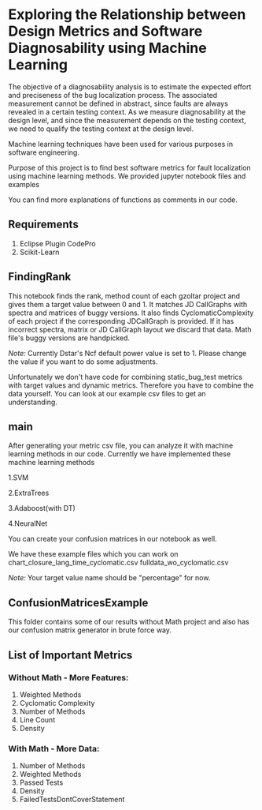 # Exploring the Relationship between Design Metrics and Software Diagnosability using Machine Learning

The objective of a diagnosability analysis is to estimate the expected effort and preciseness of the bug localization process. The associated measurement cannot be defined in abstract, since faults are always revealed in a certain testing context. As we measure diagnosability at the design level, and since the measurement depends on the testing context, we need to qualify the testing context at the design level. 


Machine learning techniques have been used for various purposes in software engineering.

Purpose of this project is to find best software metrics for fault localization using machine learning methods.
We provided jupyter notebook files and examples

You can find more explanations of functions as comments in our code.
## Requirements
1. Eclipse Plugin CodePro
2. Scikit-Learn

## FindingRank
This notebook  finds the rank, method count of each gzoltar project and gives them a target value between 0 and 1. It matches JD CallGraphs with spectra and matrices of buggy versions. It also 
finds CyclomaticComplexity of each project if the corresponding JDCallGraph is provided.
If it has incorrect spectra, matrix or JD CallGraph layout we discard that data.
Math file's buggy versions are handpicked.


*Note:* Currently Dstar's Ncf default power value is set to 1. Please change the value if you want to do some adjustments.

Unfortunately we don't have code for combining static_bug_test metrics with target values and dynamic metrics. Therefore you have to combine the data yourself. You can look at our example csv files to get an understanding.

## main
After generating your metric csv file, you can analyze it with machine learning methods in our code.
Currently we have implemented these machine learning methods

1.SVM

2.ExtraTrees

3.Adaboost(with DT)

4.NeuralNet

You can create your confusion matrices in our notebook as well. 

We have these example files which you can work on
chart_closure_lang_time_cyclomatic.csv
fulldata_wo_cyclomatic.csv


*Note:* Your target value name should be "percentage" for now. 

## ConfusionMatricesExample
This folder contains some of our results without Math project and also has our confusion matrix generator in brute force way.

## List of Important Metrics

### Without Math - More Features:
1. Weighted Methods
2. Cyclomatic Complexity
3. Number of Methods
4. Line Count
5. Density

### With Math - More Data:
1. Number of Methods
2. Weighted Methods
3. Passed Tests
4. Density
5. FailedTestsDontCoverStatement



